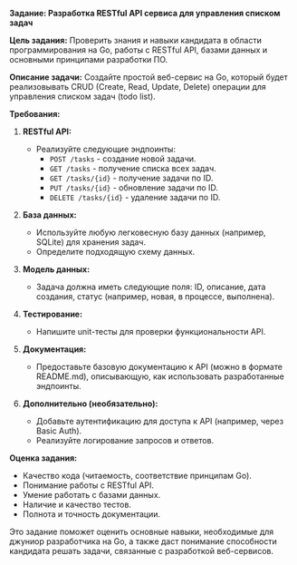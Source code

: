 **Задание: Разработка RESTful API сервиса для управления списком задач**

**Цель задания:** 
Проверить знания и навыки кандидата в области программирования на Go, работы с RESTful API, базами данных и основными принципами разработки ПО.

**Описание задачи:**
Создайте простой веб-сервис на Go, который будет реализовывать CRUD (Create, Read, Update, Delete) операции для управления списком задач (todo list). 

**Требования:**

1. **RESTful API:** 
   - Реализуйте следующие эндпоинты:
     - `POST /tasks` - создание новой задачи.
     - `GET /tasks` - получение списка всех задач.
     - `GET /tasks/{id}` - получение задачи по ID.
     - `PUT /tasks/{id}` - обновление задачи по ID.
     - `DELETE /tasks/{id}` - удаление задачи по ID.

2. **База данных:**
   - Используйте любую легковесную базу данных (например, SQLite) для хранения задач.
   - Определите подходящую схему данных.

3. **Модель данных:**
   - Задача должна иметь следующие поля: ID, описание, дата создания, статус (например, новая, в процессе, выполнена).

4. **Тестирование:**
   - Напишите unit-тесты для проверки функциональности API.

5. **Документация:**
   - Предоставьте базовую документацию к API (можно в формате README.md), описывающую, как использовать разработанные эндпоинты.

6. **Дополнительно (необязательно):**
   - Добавьте аутентификацию для доступа к API (например, через Basic Auth).
   - Реализуйте логирование запросов и ответов.

**Оценка задания:**
- Качество кода (читаемость, соответствие принципам Go).
- Понимание работы с RESTful API.
- Умение работать с базами данных.
- Наличие и качество тестов.
- Полнота и точность документации.

Это задание поможет оценить основные навыки, необходимые для джуниор разработчика на Go, а также даст понимание способности кандидата решать задачи, связанные с разработкой веб-сервисов.